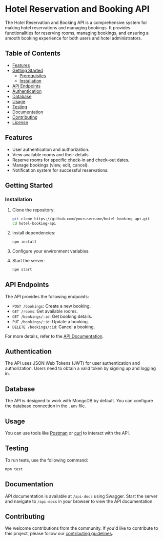 # Hotel Reservation and Booking API

The Hotel Reservation and Booking API is a comprehensive system for making hotel reservations and managing bookings. It provides functionalities for reserving rooms, managing bookings, and ensuring a smooth booking experience for both users and hotel administrators.

## Table of Contents

- [Features](#features)
- [Getting Started](#getting-started)
  - [Prerequisites](#prerequisites)
  - [Installation](#installation)
- [API Endpoints](#api-endpoints)
- [Authentication](#authentication)
- [Database](#database)
- [Usage](#usage)
- [Testing](#testing)
- [Documentation](#documentation)
- [Contributing](#contributing)
- [License](#license)

## Features

- User authentication and authorization.
- View available rooms and their details.
- Reserve rooms for specific check-in and check-out dates.
- Manage bookings (view, edit, cancel).
- Notification system for successful reservations.

## Getting Started

### Installation

1. Clone the repository:
   ```sh
   git clone https://github.com/yourusername/hotel-booking-api.git
   cd hotel-booking-api
   ```

2. Install dependencies:
   ```sh
   npm install
   ```

3. Configure your environment variables.

4. Start the server:
   ```sh
   npm start
   ```

## API Endpoints

The API provides the following endpoints:

- `POST /bookings`: Create a new booking.
- `GET /rooms`: Get available rooms.
- `GET /bookings/:id`: Get booking details.
- `PUT /bookings/:id`: Update a booking.
- `DELETE /bookings/:id`: Cancel a booking.

For more details, refer to the [API Documentation](#documentation).

## Authentication

The API uses JSON Web Tokens (JWT) for user authentication and authorization. Users need to obtain a valid token by signing up and logging in.

## Database

The API is designed to work with MongoDB by default. You can configure the database connection in the `.env` file.

## Usage

You can use tools like [Postman](https://www.postman.com/) or [curl](https://curl.se/) to interact with the API.

## Testing

To run tests, use the following command:

```sh
npm test
```

## Documentation

API documentation is available at `/api-docs` using Swagger. Start the server and navigate to `/api-docs` in your browser to view the API documentation.

## Contributing

We welcome contributions from the community. If you'd like to contribute to this project, please follow our [contributing guidelines](CONTRIBUTING.md).
